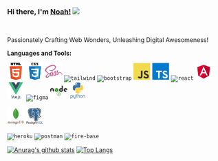 ### Hi there, I'm [Noah!](https://noahbuilds.vercel.app/) <img src="https://github.com/TheDudeThatCode/TheDudeThatCode/blob/master/Assets/Hi.gif" width="29px"> 

<br />


Passionately Crafting Web Wonders, Unleashing Digital Awesomeness!



**Languages and Tools:**  

<code><img height="40" src="https://raw.githubusercontent.com/github/explore/80688e429a7d4ef2fca1e82350fe8e3517d3494d/topics/html/html.png"></code>
<code><img height="40" src="https://raw.githubusercontent.com/github/explore/80688e429a7d4ef2fca1e82350fe8e3517d3494d/topics/css/css.png"></code>
<code><img height="40" src="https://raw.githubusercontent.com/github/explore/80688e429a7d4ef2fca1e82350fe8e3517d3494d/topics/sass/sass.png"></code>
<code><img height="40" src="https://www.vectorlogo.zone/logos/tailwindcss/tailwindcss-icon.svg" alt="tailwind"/></code>
<code><img height="40" src="https://www.vectorlogo.zone/logos/getbootstrap/getbootstrap-icon.svg" alt="bootstrap"/></code>
<code><img height="40" src="https://raw.githubusercontent.com/devicons/devicon/master/icons/javascript/javascript-original.svg" alt="javascript"/></code>
<code><img height="40" src="https://raw.githubusercontent.com/devicons/devicon/master/icons/typescript/typescript-original.svg" alt="typescript"/></code>
<code><img height="40" src="https://cdn.jsdelivr.net/gh/devicons/devicon/icons/react/react-original-wordmark.svg" alt="react"/></code>
<code><img height="40" src="https://raw.githubusercontent.com/github/explore/80688e429a7d4ef2fca1e82350fe8e3517d3494d/topics/angular/angular.png"></code>
<code><img height="40" src="https://raw.githubusercontent.com/devicons/devicon/master/icons/vuejs/vuejs-original-wordmark.svg" alt="vuejs"/></code>
<code><img height="40" src="https://www.vectorlogo.zone/logos/figma/figma-icon.svg" alt="figma"/></code>
<code><img height="40" src="https://raw.githubusercontent.com/devicons/devicon/master/icons/nodejs/nodejs-original-wordmark.svg" alt="nodejs"/></code>
<code><img height="40" src="https://raw.githubusercontent.com/devicons/devicon/master/icons/python/python-original-wordmark.svg" alt="python"/></code>

<code><img height="40" src="https://raw.githubusercontent.com/devicons/devicon/master/icons/mongodb/mongodb-original-wordmark.svg" alt="mongodb"/></code>
<code><img height="40" src="https://raw.githubusercontent.com/devicons/devicon/master/icons/postgresql/postgresql-original-wordmark.svg" alt="postgresql"/></code>

<code><img height="40" src="https://www.vectorlogo.zone/logos/heroku/heroku-icon.svg" alt="heroku"/></code>
<code><img height="40" src="https://www.vectorlogo.zone/logos/getpostman/getpostman-icon.svg" alt="postman"/></code>
<code><img height="40" src="https://cdn.jsdelivr.net/gh/devicons/devicon/icons/firebase/firebase-plain-wordmark.svg" alt="fire-base"/></code>



[![Anurag's github stats](https://github-readme-stats.vercel.app/api?username=noahbuilds&show_icons=true)](https://github.com/noahbuilds/github-readme-stats)
[![Top Langs](https://github-readme-stats.vercel.app/api/top-langs/?username=noahbuilds&layout=compact)](https://github.com/noahbuilds/github-readme-stats)
